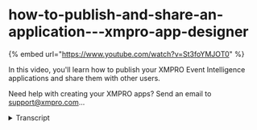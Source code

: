 # how-to-publish-and-share-an-application---xmpro-app-designer
{% embed url="https://www.youtube.com/watch?v=St3foYMJOT0" %}



In this video, you'll learn how to publish your XMPRO Event Intelligence applications and share them with other users.

Need help with creating your XMPRO apps? Send an email to support@xmpro.com...
<details>
<summary>Transcript</summary>In this video, you'll learn how to publish your XMPRO Event Intelligence applications and share them with other users.

Need help with creating your XMPRO apps? Send an email to support@xmpro.com...
once you have finalized in applications

design you can publish it for all the

users to view and use you can also

control which users are permitted to

view the published app in the last video

we'll discuss design access letting up

the users view and edit the design of

your app and launch it at any time this

video is about run access which allows

users to see and launch the app only

when you have published it to grant

another user run access to your app

navigate to the apps edit blade click

the manage access command and select the

run access tab this will display a

hierarchy of users in your company

organized into sections for roles yours

will likely be more complex than this

click a role to grant or revoke access

to all users in that role or on a user

to grant or revoke their access

individually you can search to narrow

down longer lists when you are done

click Save note that even though I

forgot to grant myself access I will

still be able to view the published app

because I have designed access as the

owner all users with read/write or owner

design access will be able to view the

published app regardless of if they have

been given run access or not to publish

the app click the publish button on the

app edit blade this will finalize the

app and make it visible and available

for all users with run access it will

also forbid any changes that will alter

the way the application is viewed for

example design access to pages and any

data connections will be prevented for

being saved however the name and

description properties as well as notes

will be unaffected if you want to

restore the ability to make changes

click the unpublished command that has

replaced the published command this will

remove the ability for users with run

access to view the app but will again

allow changes to be made to the design

this has been how to publish and share

an app for viewing in app designer thank

you for watching
</details>
